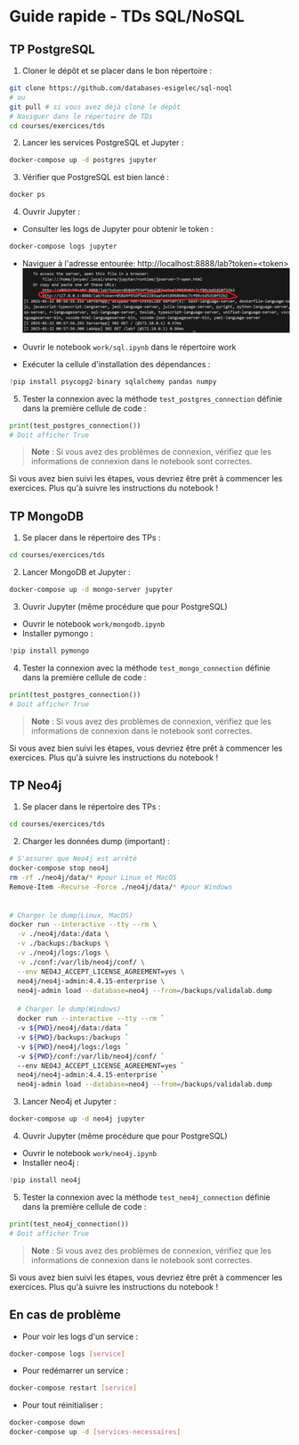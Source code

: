 # Guide rapide - TDs SQL/NoSQL

## TP PostgreSQL

1. Cloner le dépôt et se placer dans le bon répertoire :
```bash
git clone https://github.com/databases-esigelec/sql-noql
# ou
git pull # si vous avez déjà cloné le dépôt
# Naviguer dans le répertoire de TDs
cd courses/exercices/tds
```

2. Lancer les services PostgreSQL et Jupyter :
```bash
docker-compose up -d postgres jupyter
```

3. Vérifier que PostgreSQL est bien lancé :
```bash
docker ps 
```

4. Ouvrir Jupyter :
- Consulter les logs de Jupyter pour obtenir le token :
```bash
docker-compose logs jupyter
```
- Naviguer à l'adresse entourée: http://localhost:8888/lab?token=\<token>
![alt text](image.png)

- Ouvrir le notebook `work/sql.ipynb` dans le répertoire work
- Exécuter la cellule d'installation des dépendances :
```python
!pip install psycopg2-binary sqlalchemy pandas numpy
```

5. Tester la connexion avec la méthode `test_postgres_connection` définie dans la première cellule de code :
```python
print(test_postgres_connection())
# Doit afficher True
```

> **Note** : Si vous avez des problèmes de connexion, vérifiez que les informations de connexion dans le notebook sont correctes.

Si vous avez bien suivi les étapes, vous devriez être prêt à commencer les exercices. Plus qu'à suivre les instructions du notebook !

## TP MongoDB

1. Se placer dans le répertoire des TPs :
```bash
cd courses/exercices/tds
```

2. Lancer MongoDB et Jupyter :
```bash
docker-compose up -d mongo-server jupyter
```

3. Ouvrir Jupyter (même procédure que pour PostgreSQL) 
- Ouvrir le notebook `work/mongodb.ipynb`
- Installer pymongo :
```python
!pip install pymongo
```

4. Tester la connexion avec la méthode `test_mongo_connection` définie dans la première cellule de code :
```python
print(test_postgres_connection())
# Doit afficher True
```
> **Note** : Si vous avez des problèmes de connexion, vérifiez que les informations de connexion dans le notebook sont correctes.

Si vous avez bien suivi les étapes, vous devriez être prêt à commencer les exercices. Plus qu'à suivre les instructions du notebook !


## TP Neo4j

1. Se placer dans le répertoire des TPs :
```bash
cd courses/exercices/tds
```

2. Charger les données dump (important) :
```bash
# S'assurer que Neo4j est arrêté
docker-compose stop neo4j
rm -rf ./neo4j/data/* #pour Linux et MacOS
Remove-Item -Recurse -Force ./neo4j/data/* #pour Windows


# Charger le dump(Linux, MacOS)
docker run --interactive --tty --rm \
  -v ./neo4j/data:/data \
  -v ./backups:/backups \
  -v ./neo4j/logs:/logs \
  -v ./conf:/var/lib/neo4j/conf/ \
  --env NEO4J_ACCEPT_LICENSE_AGREEMENT=yes \
  neo4j/neo4j-admin:4.4.15-enterprise \
  neo4j-admin load --database=neo4j --from=/backups/validalab.dump

  # Charger le dump(Windows)
  docker run --interactive --tty --rm `
  -v ${PWD}/neo4j/data:/data `
  -v ${PWD}/backups:/backups `
  -v ${PWD}/neo4j/logs:/logs `
  -v ${PWD}/conf:/var/lib/neo4j/conf/ `
  --env NEO4J_ACCEPT_LICENSE_AGREEMENT=yes `
  neo4j/neo4j-admin:4.4.15-enterprise `
  neo4j-admin load --database=neo4j --from=/backups/validalab.dump
```

3. Lancer Neo4j et Jupyter :
```bash
docker-compose up -d neo4j jupyter
```

4. Ouvrir Jupyter (même procédure que pour PostgreSQL)
- Ouvrir le notebook `work/neo4j.ipynb`
- Installer neo4j :
```python
!pip install neo4j
```

5. Tester la connexion avec la méthode `test_neo4j_connection` définie dans la première cellule de code :
```python
print(test_neo4j_connection())
# Doit afficher True
```

> **Note** : Si vous avez des problèmes de connexion, vérifiez que les informations de connexion dans le notebook sont correctes.

Si vous avez bien suivi les étapes, vous devriez être prêt à commencer les exercices. Plus qu'à suivre les instructions du notebook !

## En cas de problème

- Pour voir les logs d'un service :
```bash
docker-compose logs [service]
```

- Pour redémarrer un service :
```bash
docker-compose restart [service]
```

- Pour tout réinitialiser :
```bash
docker-compose down
docker-compose up -d [services-necessaires]
```
